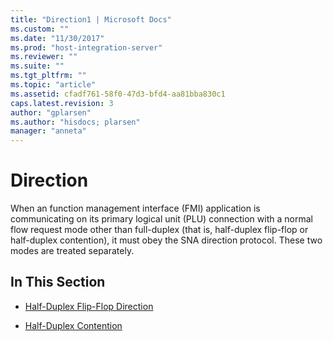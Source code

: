 ```yaml
---
title: "Direction1 | Microsoft Docs"
ms.custom: ""
ms.date: "11/30/2017"
ms.prod: "host-integration-server"
ms.reviewer: ""
ms.suite: ""
ms.tgt_pltfrm: ""
ms.topic: "article"
ms.assetid: cfadf761-58f0-47d3-bfd4-aa81bba830c1
caps.latest.revision: 3
author: "gplarsen"
ms.author: "hisdocs; plarsen"
manager: "anneta"
---
```

# Direction
When an function management interface (FMI) application is communicating on its primary logical unit (PLU) connection with a normal flow request mode other than full-duplex (that is, half-duplex flip-flop or half-duplex contention), it must obey the SNA direction protocol. These two modes are treated separately.  
  
## In This Section  
  
-   [Half-Duplex Flip-Flop Direction](../core/half-duplex-flip-flop-direction2.md)  
  
-   [Half-Duplex Contention](../core/half-duplex-contention1.md)